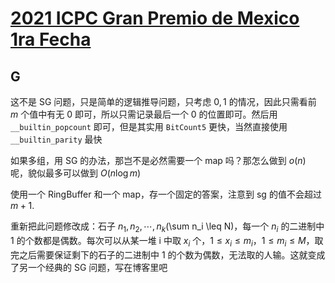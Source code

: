 # [2021 ICPC Gran Premio de Mexico 1ra Fecha](https://codeforces.com/gym/103274)

## G

这不是 SG 问题，只是简单的逻辑推导问题，只考虑 $0, 1$ 的情况，因此只需看前 $m$ 个值中有无 0 即可，所以只需记录最后一个 0 的位置即可。然后用 `__builtin_popcount` 即可，但是其实用 `BitCount5` 更快，当然直接使用 `__builtin_parity` 最快

如果多组，用 SG 的办法，那岂不是必然需要一个 map 吗？那怎么做到 $o(n)$ 呢，貌似最多可以做到 $O(n \log m)$

使用一个 RingBuffer 和一个 map，存一个固定的答案，注意到 sg 的值不会超过 $m + 1$.

重新把此问题修改成：石子 $n_1, n_2, \cdots, n_k$(\sum n_i \leq N)，每一个 $n_i$ 的二进制中 1 的个数都是偶数。每次可以从某一堆 i 中取 $x_i$ 个，$1 \leq x_i \leq m_i$，$1 \leq m_i \leq M$，取完之后需要保证剩下的石子的二进制中 1 的个数为偶数，无法取的人输。这就变成了另一个经典的 SG 问题，写在博客里吧
